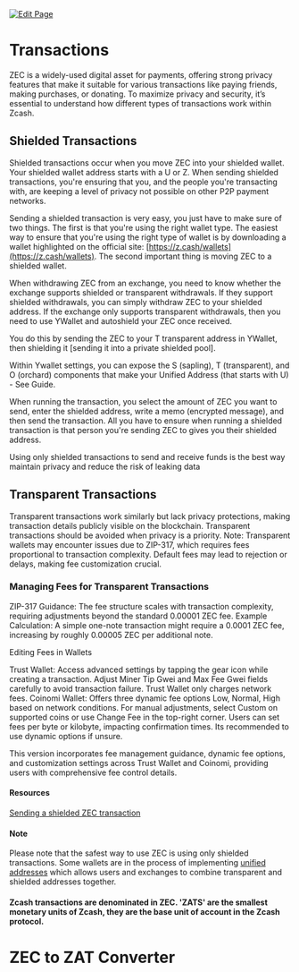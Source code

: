 <a href="https://github.com/zechub/zechub/edit/main/site/site/Using_Zcash/Transactions.md" target="_blank">
  <img src="https://img.shields.io/badge/Edit-blue" alt="Edit Page"/>
</a>

# Transactions

ZEC is a widely-used digital asset for payments, offering strong privacy features that make it suitable for various transactions like paying friends, making purchases, or donating. To maximize privacy and security, it’s essential to understand how different types of transactions work within Zcash.

## Shielded Transactions

Shielded transactions occur when you move ZEC into your shielded wallet. Your shielded wallet address starts with a U or Z. When sending shielded transactions, you're ensuring that you, and the people you're transacting with, are keeping a level of privacy not possible on other P2P payment networks.

Sending a shielded transaction is very easy, you just have to make sure of two things. The first is that you're using the right wallet type. The easiest way to ensure that you're using the right type of wallet is by downloading a wallet highlighted on the official site: [https://z.cash/wallets](https://z.cash/wallets). The second important thing is moving ZEC to a shielded wallet.

When withdrawing ZEC from an exchange, you need to know whether the exchange supports shielded or transparent withdrawals. If they support shielded withdrawals, you can simply withdraw ZEC to your shielded address. If the exchange only supports transparent withdrawals, then you need to use YWallet and autoshield your ZEC once received.

You do this by sending the ZEC to your T transparent address in YWallet, then shielding it [sending it into a private shielded pool].

Within Ywallet settings, you can expose the S (sapling), T (transparent), and O (orchard) components that make your Unified Address (that starts with U) - See Guide.

When running the transaction, you select the amount of ZEC you want to send, enter the shielded address, write a memo (encrypted message), and then send the transaction. All you have to ensure when running a shielded transaction is that person you're sending ZEC to gives you their shielded address.

Using only shielded transactions to send and receive funds is the best way maintain privacy and reduce the risk of leaking data

## Transparent Transactions

Transparent transactions work similarly but lack privacy protections, making transaction details publicly visible on the blockchain. Transparent transactions should be avoided when privacy is a priority. Note: Transparent wallets may encounter issues due to ZIP-317, which requires fees proportional to transaction complexity. Default fees may lead to rejection or delays, making fee customization crucial.

### Managing Fees for Transparent Transactions

ZIP-317 Guidance: The fee structure scales with transaction complexity, requiring adjustments beyond the standard 0.00001 ZEC fee.
Example Calculation: A simple one-note transaction might require a 0.0001 ZEC fee, increasing by roughly 0.00005 ZEC per additional note.

Editing Fees in Wallets

Trust Wallet: Access advanced settings by tapping the gear icon while creating a transaction. Adjust Miner Tip Gwei and Max Fee Gwei fields carefully to avoid transaction failure. Trust Wallet only charges network fees.
Coinomi Wallet: Offers three dynamic fee options Low, Normal, High based on network conditions. For manual adjustments, select Custom on supported coins or use Change Fee in the top-right corner. Users can set fees per byte or kilobyte, impacting confirmation times. Its recommended to use dynamic options if unsure.

This version incorporates fee management guidance, dynamic fee options, and customization settings across Trust Wallet and Coinomi, providing users with comprehensive fee control details.

#### Resources

[Sending a shielded ZEC transaction](https://www.youtube.com/watch?v=9WJSMxag2IQ)

#### Note

Please note that the safest way to use ZEC is using only shielded transactions. Some wallets are in the process of implementing [unified addresses](https://electriccoin.co/blog/unified-addresses-in-zcash-explained/#:~:text=The%20unified%20address%20(UA)%20is,within%20the%20broader%20Zcash%20ecosystem.) which allows users and exchanges to combine transparent and shielded addresses together. 

#### Zcash transactions are denominated in ZEC. 'ZATS' are the smallest monetary units of Zcash, they are the base unit of account in the Zcash protocol. 

# ZEC to ZAT Converter
